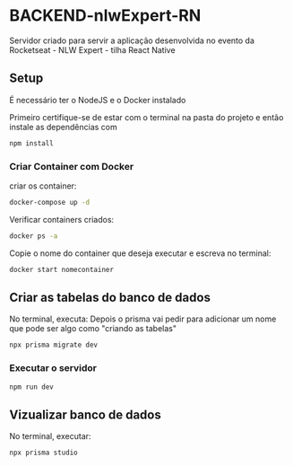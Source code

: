 # BACKEND-nlwExpert-RN
Servidor criado para servir a aplicação desenvolvida no evento da Rocketseat - NLW Expert - tilha React Native

## Setup

É necessário ter o NodeJS e o Docker instalado

Primeiro certifique-se de estar com o terminal na pasta do projeto e então instale as dependências com

```bash
npm install
```

### Criar Container com Docker

criar os container:

```bash
docker-compose up -d
```

Verificar containers criados:

```bash
docker ps -a
```

Copie o nome do container que deseja executar e escreva no terminal:

```bash
docker start nomecontainer
```

## Criar as tabelas do banco de dados

No terminal, executa:
Depois o prisma vai pedir para adicionar um nome que pode ser algo como "criando as tabelas"

```bash
npx prisma migrate dev
```

### Executar o servidor

```bash
npm run dev
```

## Vizualizar banco de dados

No terminal, executar:

```bash
npx prisma studio
```
